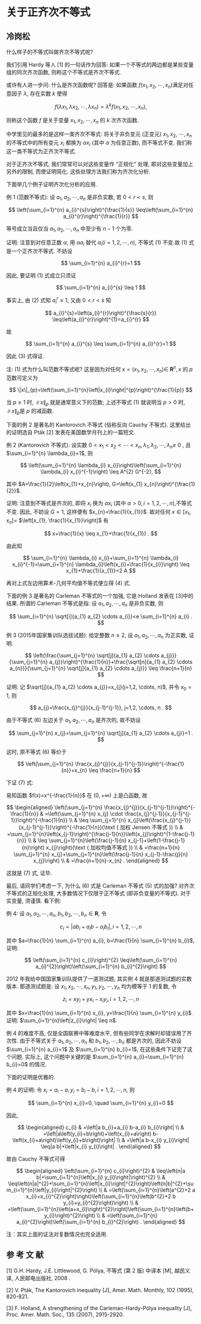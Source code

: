 # 关于正齐次不等式 

## 冷岗松

什么样子的不等式叫做齐次不等式呢?

我们引用 Hardy 等人 [1] 的一句话作为回答: 如果一个不等式的两边都是某些变量组的同次齐次函数, 则称这个不等式是齐次不等式.

或许有人进一步问: 什么是齐次函数呢? 回答是: 如果函数 $f\left(x_{1}, x_{2}, \cdots, x_{n}\right)$满足对任意因子 $\lambda$, 存在实数 $k$ 使得

$$
f\left(\lambda x_{1}, \lambda x_{2}, \cdots, \lambda x_{n}\right)=\lambda^{k} f\left(x_{1}, x_{2}, \cdots, x_{n}\right),
$$

则称这个函数 $f$ 是关于变量 $x_{1}, x_{2}, \cdots, x_{n}$ 的 $k$ 次齐次函数.

中学里见的最多的是这样一类齐次不等式: 将关于非负变元 (正变元) $x_{1}, x_{2}$, $\cdots, x_{n}$ 的不等式中的所有变元 $x_{i}$ 都换为 $\alpha x_{i}$ (其中 $\alpha$ 为任意正数), 而不等式不变. 我们称这一类不等式为正齐次不等式.

对于正齐次不等式, 我们常常可以对这些变量作 “正规化” 处理, 即对这些变量加上另外的限制, 而使证明简化. 这些处理方法我们称为齐次化分析.

下面举几个例子证明齐次化分析的应用.

例 1 (范数不等式): 设 $a_{1}, a_{2}, \cdots, a_{n}$ 是非负实数, 若 $0<r<s$, 则

$$
\left(\sum_{i=1}^{n} a_{i}^{s}\right)^{\frac{1}{s}} \leq\left(\sum_{i=1}^{n} a_{i}^{r}\right)^{\frac{1}{r}}
$$

等号成立当且仅当 $a_{1}, a_{2}, \cdots, a_{n}$ 中至少有 $n-1$ 个为零.

证明: 注意到对任意正数 $\alpha$, 用 $\alpha a_{i}$ 替代 $a_{i}(i=1,2, \cdots, n)$, 不等式 (1) 不变.故 (1) 式是一个正齐次不等式. 不妨设

$$
\sum_{i=1}^{n} a_{i}^{r}=1
$$

因此, 要证明 (1) 式成立只须证

$$
\sum_{i=1}^{n} a_{i}^{s} \leq 1
$$

事实上, 由 (2) 式知 $a_{i}^{r} \leq 1$, 又由 $0<r<s$ 知

$$
a_{i}^{s}=\left(a_{i}^{r}\right)^{\frac{s}{r}} \leq\left(a_{i}^{r}\right)^{1}=a_{i}^{r}
$$

故

$$
\sum_{i=1}^{n} a_{i}^{s} \leq \sum_{i=1}^{n} a_{i}^{r}=1
$$

因此 (3) 式得证.

注: (1) 式为什么叫范数不等式呢? 这是因为对任何 $x=\left(x_{1}, x_{2}, \cdots, x_{n}\right) \in$ $\mathbf{R}^{n}, x$ 的 $p$ 范数可定义为

$$
\|x\|_{p}=\left(\sum_{i=1}^{n}\left|x_{i}\right|^{p}\right)^{\frac{1}{p}}
$$

当 $p \geq 1$ 时, $\|x\|_{p}$ 就是通常意义下的范数; 上述不等式 (1) 就说明当 $p>0$ 时, $\|x\|_{p}$是 $p$ 的减函数.

下面的例 2 是著名的 Kantorovich 不等式 (俗称反向 Cauchy 不等式). 这里给出的证明选自 Pták [2] 发表在美国数学月刊上的一篇短文.

例 2 (Kantorovich 不等式): 设实数 $0<x_{1}<x_{2}<\cdots<x_{n}, \lambda_{1}, \lambda_{2}, \cdots, \lambda_{n} \geq$ 0 , 且 $\sum_{i=1}^{n} \lambda_{i}=1$, 则

$$
\left(\sum_{i=1}^{n} \lambda_{i} x_{i}\right)\left(\sum_{i=1}^{n} \lambda_{i} x_{i}^{-1}\right) \leq A^{2} G^{-2},
$$

其中 $A=\frac{1}{2}\left(x_{1}+x_{n}\right), G=\left(x_{1} x_{n}\right)^{\frac{1}{2}}$.

证明: 注意到不等式是齐次的, 即将 $x_{i}$ 换为 $\alpha x_{i}$ (其中 $\left.\alpha>0, i=1,2, \cdots, n\right)$,不等式不变. 因此, 不妨设 $G=1$, 这样便有 $x_{n}=\frac{1}{x_{1}}$. 故对任何 $x \in\left[x_{1}, x_{n}\right]=$ $\left[x_{1}, \frac{1}{x_{1}}\right]$ 有

$$
x+\frac{1}{x} \leq x_{1}+\frac{1}{x_{1}} .
$$

由此知

$$
\sum_{i=1}^{n} \lambda_{i} x_{i}+\sum_{i=1}^{n} \lambda_{i} x_{i}^{-1}=\sum_{i=1}^{n} \lambda_{i}\left(x_{i}+\frac{1}{x_{i}}\right) \leq x_{1}+\frac{1}{x_{1}}=2 A
$$

再对上式左边用算术-几何平均值不等式便立得 (4) 式.

下面的例 3 是著名的 Carleman 不等式的一个加强, 它是 Holland 发表在 [3]中的结果. 所谓的 Carleman 不等式是指: 设 $a_{1}, a_{2}, \cdots, a_{n}$ 是非负实数, 则

$$
\sum_{i=1}^{n} \sqrt[i]{a_{1} a_{2} \cdots a_{i}}<e \sum_{i=1}^{n} a_{i} .
$$

例 3 (2015年国家集训队选拔试题): 给定整数 $n \geq 2$, 设 $a_{1}, a_{2}, \cdots, a_{n}$ 为正实数, 证明:

$$
\left(\frac{\sum_{j=1}^{n} \sqrt[j]{a_{1} a_{2} \cdots a_{j}}}{\sum_{j=1}^{n} a_{j}}\right)^{\frac{1}{n}}+\frac{\sqrt[n]{a_{1} a_{2} \cdots a_{n}}}{\sum_{j=1}^{n} \sqrt[j]{a_{1} a_{2} \cdots a_{j}}} \leq \frac{n+1}{n}
$$

证明: 记 $\sqrt[j]{a_{1} a_{2} \cdots a_{j}}=x_{j}(j=1,2, \cdots, n)$, 并令 $x_{0}=1$, 则

$$
a_{j}=\frac{x_{j}^{j}}{x_{j-1}^{j-1}}, j=1,2, \cdots, n .
$$

由于不等式 (6) 左边关于 $a_{1}, a_{2}, \cdots, a_{n}$ 是齐次的, 故不妨设

$$
\sum_{j=1}^{n} x_{j}=\sum_{j=1}^{n} \sqrt[j]{a_{1} a_{2} \cdots a_{j}}=1 .
$$

这时, 原不等式 (6) 等价于

$$
\left(\sum_{j=1}^{n} \frac{x_{j}^{j}}{x_{j-1}^{j-1}}\right)^{-\frac{1}{n}}+x_{n} \leq \frac{n+1}{n}
$$

下证 (7) 式:

易知函数 $f(x)=x^{-\frac{1}{n}}$ 在 $(0,+\infty)$ 上是凸函数, 故

$$
\begin{aligned}
\left(\sum_{j=1}^{n} \frac{x_{j}^{j}}{x_{j-1}^{j-1}}\right)^{-\frac{1}{n}} & =\left(\sum_{j=1}^{n} x_{j} \cdot \frac{x_{j}^{j-1}}{x_{j-1}^{j-1}}\right)^{-\frac{1}{n}} \\
& \leq \sum_{j=1}^{n} x_{j}\left(\frac{x_{j}^{j-1}}{x_{j-1}^{j-1}}\right)^{-\frac{1}{n}}(\text { 加权 Jensen 不等式 }) \\
& =\sum_{j=1}^{n}\left(x_{j-1}\right)^{\frac{j-1}{n}}\left(x_{j}\right)^{1-\frac{j-1}{n}} \\
& \leq \sum_{j=1}^{n}\left(\frac{j-1}{n} x_{j-1}+\left(1-\frac{j-1}{n}\right) x_{j}\right)(\text { 加权均值不等式 }) \\
& =\frac{n+1}{n} \sum_{j=1}^{n} x_{j}+\sum_{j=1}^{n}\left(\frac{j-1}{n} x_{j-1}-\frac{j}{n} x_{j}\right) \\
& =\frac{n+1}{n}-x_{n} .
\end{aligned}
$$

这就是 (7) 式, 证毕.

最后, 请同学们考虑一下, 为什么 (6) 式是 Carleman 不等式 (5) 式的加强?
对齐次不等式的正规化处理, 大多数情况下仅限于正不等式 (即非负变量的不等式). 对于实变量, 须谨慎. 看下例:

例 4: 设 $a_{1}, a_{2}, \cdots, a_{n}, b_{1}, b_{2}, \cdots, b_{n} \in \mathbf{R}$, 令

$$
c_{i}=\left|a b_{i}+a_{i} b-a_{i} b_{i}\right|, i=1,2, \cdots, n
$$

其中 $a=\frac{1}{n} \sum_{i=1}^{n} a_{i}, b=\frac{1}{n} \sum_{i=1}^{n} b_{i}$, 证明:

$$
\left(\sum_{i=1}^{n} c_{i}\right)^{2} \leq\left(\sum_{i=1}^{n} a_{i}^{2}\right)\left(\sum_{i=1}^{n} b_{i}^{2}\right)
$$

2012 年我给中国国家集训队提供了一道测试题, 其实例 4 就是那道测试题的实数版本. 那道测试题是: 设 $x_{1}, x_{2}, \cdots, x_{n}, y_{1}, y_{2}, \cdots, y_{n}$ 均为模等于 1 的复数, 令

$$
z_{i}=x y_{i}+y x_{i}-x_{i} y_{i}, i=1,2, \cdots, n
$$

其中 $x=\frac{1}{n} \sum_{i=1}^{n} x_{i}, y=\frac{1}{n} \sum_{i=1}^{n} y_{i}$. 证明: $\sum_{i=1}^{n}\left|z_{i}\right| \leq n$.

例 4 的难度不高, 仅是全国联赛中等难度水平, 但有些同学在求解时却错误用了齐次性. 由于不等式关于 $a_{1}, a_{2}, \cdots, a_{n}$ 和 $b_{1}, b_{2}, \cdots, b_{n}$ 都是齐次的, 因此不妨设 $\sum_{i=1}^{n} a_{i}=1$ 及 $\sum_{i=1}^{n} b_{i}=1$, 在这些条件下证完了这个问题. 实际上, 这个问题中关键的是 $\sum_{i=1}^{n} a_{i}=\sum_{i=1}^{n} b_{i}=0$ 的情况.

下面的证明是优雅的.

例 4 的证明: 令 $x_{i}=a_{i}-a, y_{i}=b_{i}-b, i=1,2, \cdots, n$, 则

$$
\sum_{i=1}^{n} x_{i}=0, \quad \sum_{i=1}^{n} y_{i}=0
$$

因此,

$$
\begin{aligned}
c_{i} & =\left|a b_{i}+a_{i} b-a_{i} b_{i}\right| \\
& =\left|a\left(y_{i}+b\right)+\left(x_{i}+a\right) b-\left(x_{i}+a\right)\left(y_{i}+b\right)\right| \\
& =\left|a b-x_{i} y_{i}\right| \leq|a b|+\left|x_{i} y_{i}\right| .
\end{aligned}
$$

故由 Cauchy 不等式可得

$$
\begin{aligned}
\left(\sum_{i=1}^{n} c_{i}\right)^{2} & \leq\left(n|a b|+\sum_{i=1}^{n}\left|x_{i} y_{i}\right|\right)^{2} \\
& \leq\left(n|a|^{2}+\sum_{i=1}^{n}\left|x_{i}\right|^{2}\right)\left(n|b|^{2}+\sum_{i=1}^{n}\left|y_{i}\right|^{2}\right) \\
& =\left(\sum_{i=1}^{n}\left(a^{2}+2 a x_{i}+x_{i}^{2}\right)\right)\left(\sum_{i=1}^{n}\left(b^{2}+2 b y_{i}+y_{i}^{2}\right)\right) \\
& =\left(\sum_{i=1}^{n}\left(a+x_{i}\right)^{2}\right)\left(\sum_{i=1}^{n}\left(b+y_{i}\right)^{2}\right) \\
& =\left(\sum_{i=1}^{n} a_{i}^{2}\right)\left(\sum_{i=1}^{n} b_{i}^{2}\right) .
\end{aligned}
$$

注：其实上面的证法对复数情况也完全适用.

## 参 考 文 献

[1] G.H. Hardy, J.E. Littlewood, G. Pólya, 不等式 (第 2 版) 中译本 $[\mathrm{M}]$, 越民义译, 人民邮电出版社, 2008 .

[2] V. Pták, The Kantorovich inequality [J], Amer. Math. Monthly, 102 (1995), 820-821.

[3] F. Holland, A strengthening of the Carleman-Hardy-Pólya inequality [J], Proc. Amer. Math. Soc., 135 (2007), 2915-2920.

